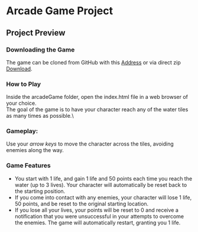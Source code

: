 # Arcade Game Project

## Project Preview
### Downloading the Game
The game can be cloned from GitHub with this [Address](https://github.com/cjromero51/arcadeGame.git) or via direct zip [Download](https://github.com/cjromero51/arcadeGame/archive/master.zip).
### How to Play
Inside the arcadeGame folder, open the index.html file in a web browser of your choice.\
The goal of the game is to have your character reach any of the water tiles as many times as possible.\
### Gameplay:
Use your *arrow keys* to move the character across the tiles, avoiding enemies along the way.
### Game Features
 - You start with 1 life, and gain 1 life and 50 points each time you reach the water (up to 3 lives).  Your character will automatically be reset back to the starting position.
 - If you come into contact with any enemies, your character will lose 1 life, 50 points, and be reset to the original starting location.
 - If you lose all your lives, your points will be reset to 0 and receive a notification that you were unsuccessful in your attempts to overcome the enemies.  The game will automatically restart, granting you 1 life.
